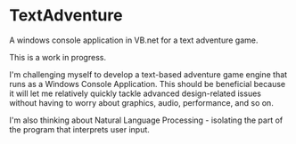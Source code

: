 # TextAdventure
A windows console application in VB.net for a text adventure game.

This is a work in progress.

I'm challenging myself to develop a text-based adventure game engine that runs as a Windows Console Application. This should be beneficial because it will let me relatively quickly tackle advanced design-related issues without having to worry about graphics, audio, performance, and so on.

I'm also thinking about Natural Language Processing - isolating the part of the program that interprets user input.
